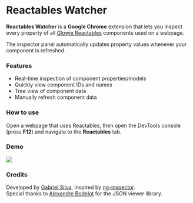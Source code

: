 # Reactables Watcher

**Reactables Watcher** is a **Google Chrome** extension that lets you inspect every property of all [Glowie Reactables](https://github.com/glowieframework/reactables) components used on a webpage.

The inspector panel automatically updates property values whenever your component is refreshed.

### Features

- Real-time inspection of component properties/models
- Quickly view component IDs and names
- Tree view of component data
- Manually refresh component data

### How to use

Open a webpage that uses Reactables, then open the DevTools console (press **F12**) and navigate to the **Reactables** tab.

### Demo

<img src="https://i.imgur.com/rX7nvhK.png">

### Credits

Developed by [Gabriel Silva](https://gabrielsilva.dev.br), inspired by [ng-inspector](https://github.com/rev087/ng-inspector).\
Special thanks to [Alexandre Bodelot](https://github.com/abodelot/jquery.json-viewer) for the JSON viewer library.
